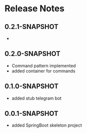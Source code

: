 # Release Notes

## 0.2.1-SNAPSHOT

*

## 0.2.0-SNAPSHOT

* Command pattern implemented
* added container for commands

## 0.1.0-SNAPSHOT

* added stub telegram bot

## 0.0.1-SNAPSHOT

* added SpringBoot skeleton project
